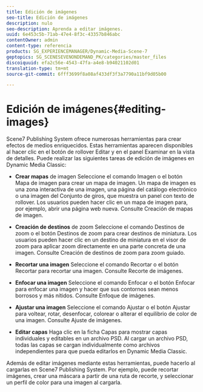 ```yaml
---
title: Edición de imágenes
seo-title: Edición de imágenes
description: nulo
seo-description: Aprenda a editar imágenes.
uuid: 6e453c5b-71ab-47e4-8f3c-43357b846abc
contentOwner: admin
content-type: referencia
products: SG_EXPERIENCEMANAGER/Dynamic-Media-Scene-7
geptopics: SG_SCENESEVENONDEMAND_PK/categories/master_files
discoiquuid: efa2c56e-4543-47fa-a4e8-b94021102d01
translation-type: tm+mt
source-git-commit: 6fff3699f8a08af433df3f3a7790a11bf9d05b00

---
```



# Edición de imágenes{#editing-images}

Scene7 Publishing System ofrece numerosas herramientas para crear efectos de medios enriquecidos. Estas herramientas aparecen disponibles al hacer clic en el botón de rollover Editar y en el panel Examinar en la vista de detalles. Puede realizar las siguientes tareas de edición de imágenes en Dynamic Media Classic:

* **Crear mapas** de imagen Seleccione el comando Imagen o el botón Mapa de imagen para crear un mapa de imagen. Un mapa de imagen es una zona interactiva de una imagen, una página del catálogo electrónico o una imagen del Conjunto de giros, que muestra un panel con texto de rollover. Los usuarios pueden hacer clic en un mapa de imagen para, por ejemplo, abrir una página web nueva. Consulte Creación de mapas de imagen.

* **Creación de destinos** de zoom Seleccione el comando Destinos de zoom o el botón Destinos de zoom para crear destinos de miniatura. Los usuarios pueden hacer clic en un destino de miniatura en el visor de zoom para aplicar zoom directamente en una parte concreta de una imagen. Consulte Creación de destinos de zoom para zoom guiado.

* **Recortar una imagen** Seleccione el comando Recortar o el botón Recortar para recortar una imagen. Consulte Recorte de imágenes.

* **Enfocar una imagen** Seleccione el comando Enfocar o el botón Enfocar para enfocar una imagen y hacer que sus contornos sean menos borrosos y más nítidos. Consulte Enfoque de imágenes.

* **Ajustar una imagen** Seleccione el comando Ajustar o el botón Ajustar para voltear, rotar, desenfocar, colorear o alterar el equilibrio de color de una imagen. Consulte Ajuste de imágenes.

* **Editar capas** Haga clic en la ficha Capas para mostrar capas individuales y editables en un archivo PSD. Al cargar un archivo PSD, todas las capas se cargan individualmente como archivos independientes para que pueda editarlos en Dynamic Media Classic.

Además de editar imágenes mediante estas herramientas, puede hacerlo al cargarlas en Scene7 Publishing System. Por ejemplo, puede recortar imágenes, crear una máscara a partir de una ruta de recorte, y seleccionar un perfil de color para una imagen al cargarla.
